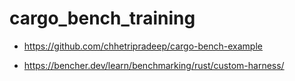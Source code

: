 # cargo_bench_training

- https://github.com/chhetripradeep/cargo-bench-example

- https://bencher.dev/learn/benchmarking/rust/custom-harness/
